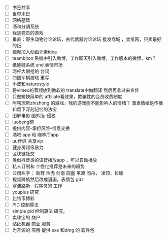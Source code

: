 - [ ]   书签共享
- [ ]   世界末日
- [ ]   网络墓碑
- [ ]   酒和分销系统
- [ ]   我是党员的游戏
- [ ]   垂直：野生动物讨论论坛，古代武器讨论论坛 批发商城 ，卖纸网，只卖最好的纸
- [ ]   视频加入动画元素idea
- [ ]   teambiton 系统中引入微博，工作聊天引入微博，工作版本的微博，km？
- [ ]   纸娃娃系统 and 表情市场
- [ ]   两杆大眼抢的 台词
- [ ]   四国军棋游戏 重写
- [ ]   小波和naturestyle
- [ ]   将vimeo的音频放到微软的 translate中做翻译 然后再拿过来宣传
- [ ]   只做短快简单的 affiliate看效果，欺骗性的会员收费制度
- [ ]   阿喀琉斯zhizhong 的游戏，我的游戏能不能影响人的情绪？ 激发情绪是传播和留下深刻记忆的法宝
- [ ]   图解电影 国外版-侵权
- [ ]   luobeng网
- [ ]   提供内容-承担风险-信息交换
- [ ]   酒吧 app 和 咖啡厅app
- [ ]   uu伴侣 共享vip
- [ ]   健身房超级暴力
- [ ]   区块链社交
- [ ]   类似抖音类的语音播放app ，可以自动播放
- [ ]   私人订制和 个性化推荐是未来的趋势
- [ ]   公司名字： 新野 浩虎 剑南 砚墨 苇渡 同舟， 凌顶，长鲸
- [ ]   视频降帧然后改成漫画，表情包 gdz
- [ ]   塞浦路斯--程序员的 工作
- [ ]   youplus 研究
- [ ]   比特币博彩
- [ ]   PID 控制算法
- [ ]   simple pid 控制算法  研究。
- [ ]   卖珠宝的 商户
- [ ]   贴纸机器 商业 服务
- [ ]   为开源的 项目 提供 exe 和dmg 的 软件包
